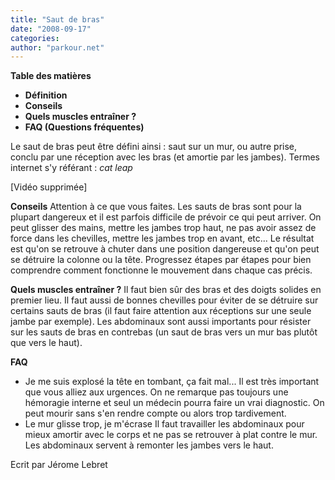 ```yaml
---
title: "Saut de bras"
date: "2008-09-17"
categories: 
author: "parkour.net"
---
```


**Table des matières**

- **Définition**
- **Conseils**
- **Quels muscles entraîner ?**
- **FAQ (Questions fréquentes)**

Le saut de bras peut être défini ainsi : saut sur un mur, ou autre prise, conclu par une réception avec les bras (et amortie par les jambes). Termes internet s'y référant : _cat leap_

\[Vidéo supprimée\]

**Conseils** Attention à ce que vous faites. Les sauts de bras sont pour la plupart dangereux et il est parfois difficile de prévoir ce qui peut arriver. On peut glisser des mains, mettre les jambes trop haut, ne pas avoir assez de force dans les chevilles, mettre les jambes trop en avant, etc... Le résultat est qu'on se retrouve à chuter dans une position dangereuse et qu'on peut se détruire la colonne ou la tête. Progressez étapes par étapes pour bien comprendre comment fonctionne le mouvement dans chaque cas précis.

**Quels muscles entraîner ?** Il faut bien sûr des bras et des doigts solides en premier lieu. Il faut aussi de bonnes chevilles pour éviter de se détruire sur certains sauts de bras (il faut faire attention aux réceptions sur une seule jambe par exemple). Les abdominaux sont aussi importants pour résister sur les sauts de bras en contrebas (un saut de bras vers un mur bas plutôt que vers le haut).

**FAQ**

- Je me suis explosé la tête en tombant, ça fait mal... Il est très important que vous alliez aux urgences. On ne remarque pas toujours une hémoragie interne et seul un médecin pourra faire un vrai diagnostic. On peut mourir sans s'en rendre compte ou alors trop tardivement.
- Le mur glisse trop, je m'écrase Il faut travailler les abdominaux pour mieux amortir avec le corps et ne pas se retrouver à plat contre le mur. Les abdominaux servent à remonter les jambes vers le haut.

Ecrit par Jérome Lebret
